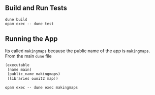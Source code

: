 ## Build and Run Tests

```shell
dune build
opam exec -- dune test
```

## Running the App

Its called `makingmaps` because the public name of the app is `makingmaps`.  From the main `dune` file

```ocaml
(executable
 (name main)
 (public_name makingmaps)
 (libraries ounit2 map))
```


```shell
opam exec -- dune exec makingmaps
```